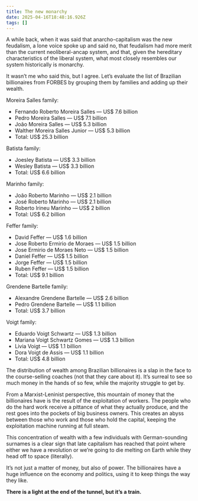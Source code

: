 ```yaml
---
title: The new monarchy
date: 2025-04-16T18:48:16.926Z
tags: []
---
```


A while back, when it was said that anarcho-capitalism was the new feudalism, a lone voice spoke up and said no, that feudalism had more merit than the current neoliberal-ancap system, and that, given the hereditary characteristics of the liberal system, what most closely resembles our system historically is monarchy.

It wasn’t me who said this, but I agree. Let’s evaluate the list of Brazilian billionaires from FORBES by grouping them by families and adding up their wealth.

Moreira Salles family:
* Fernando Roberto Moreira Salles — US$ 7.6 billion
* Pedro Moreira Salles — US$ 7.1 billion
* João Moreira Salles — US$ 5.3 billion
* Walther Moreira Salles Junior — US$ 5.3 billion
* Total: US$ 25.3 billion

Batista family:
* Joesley Batista — US$ 3.3 billion
* Wesley Batista — US$ 3.3 billion
* Total: US$ 6.6 billion

Marinho family:
* João Roberto Marinho — US$ 2.1 billion
* José Roberto Marinho — US$ 2.1 billion
* Roberto Irineu Marinho — US$ 2 billion
* Total: US$ 6.2 billion

Feffer family:
* David Feffer — US$ 1.6 billion
* Jose Roberto Ermirio de Moraes — US$ 1.5 billion
* Jose Ermirio de Moraes Neto — US$ 1.5 billion
* Daniel Feffer — US$ 1.5 billion
* Jorge Feffer — US$ 1.5 billion
* Ruben Feffer — US$ 1.5 billion
* Total: US$ 9.1 billion

Grendene Bartelle family:
* Alexandre Grendene Bartelle — US$ 2.6 billion
* Pedro Grendene Bartelle — US$ 1.1 billion
* Total: US$ 3.7 billion

Voigt family:
* Eduardo Voigt Schwartz — US$ 1.3 billion
* Mariana Voigt Schwartz Gomes — US$ 1.3 billion
* Livia Voigt — US$ 1.1 billion
* Dora Voigt de Assis — US$ 1.1 billion
* Total: US$ 4.8 billion

The distribution of wealth among Brazilian billionaires is a slap in the face to the course-selling coaches (not that they care about it). It’s surreal to see so much money in the hands of so few, while the majority struggle to get by.

From a Marxist-Leninist perspective, this mountain of money that the billionaires have is the result of the exploitation of workers. The people who do the hard work receive a pittance of what they actually produce, and the rest goes into the pockets of big business owners. This creates an abyss between those who work and those who hold the capital, keeping the exploitation machine running at full steam.

This concentration of wealth with a few individuals with German-sounding surnames is a clear sign that late capitalism has reached that point where either we have a revolution or we’re going to die melting on Earth while they head off to space (literally).

It’s not just a matter of money, but also of power. The billionaires have a huge influence on the economy and politics, using it to keep things the way they like.

**There is a light at the end of the tunnel, but it’s a train.**
